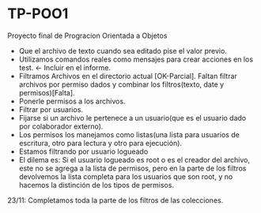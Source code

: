 # TP-POO1
Proyecto final de Progracion Orientada a Objetos


 - Que el archivo de texto cuando sea editado pise el valor previo.
 - Utilizamos comandos reales como mensajes para crear acciones en los test. <- Incluir en el informe.
 - Filtramos Archivos en el directorio actual [OK-Parcial]. Faltan filtrar archivos por permiso dados y combinar los filtros(texto, date y permisos)[Falta].
 - Ponerle permisos a los archivos.
 - Filtrar por usuarios.
 - Fijarse si un archivo le pertenece a un usuario(que es el usuario dado por colaborador externo).
 - Los permisos los manejamos como listas(una lista para usuarios de escritura, otro para lectura y otro para ejecución).
 - Estamos filtrando por usuario logueado
 - El dilema es: Si el usuario logueado es root o es el creador del archivo, este no se agrega a la lista de permisos, pero en la parte de los filtros devolvemos la    lista completa para los usuarios que son root, y no hacemos la distinción de los tipos de permisos.

23/11: 
Completamos toda la parte de los filtros de las colecciones.
